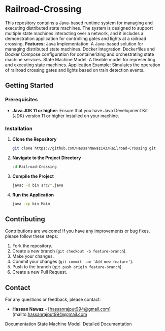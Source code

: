 # Railroad-Crossing
This repository contains a Java-based runtime system for managing and executing distributed state machines. The system is designed to support multiple state machines interacting over a network, and it includes a demonstration application for controlling gates and lights at a railroad crossing.
**Features:**
Java Implementation: A Java-based solution for managing distributed state machines.
Docker Integration: Dockerfiles and Docker Compose configuration for containerizing and orchestrating state machine services.
State Machine Model: A flexible model for representing and executing state machines.
Application Example: Simulates the operation of railroad crossing gates and lights based on train detection events.
## Getting Started

### Prerequisites

- **Java JDK 11 or higher**: Ensure that you have Java Development Kit (JDK) version 11 or higher installed on your machine.

### Installation

1. **Clone the Repository**

    ```bash
    git clone https://github.com/HassanNawaz143/Railroad-Crossing.git
    ```

2. **Navigate to the Project Directory**

    ```bash
    cd Railroad-Crossing
    ```

3. **Compile the Project**

    ```bash
    javac -d bin src/*.java
    ```

4. **Run the Application**

    ```bash
    java -cp bin Main
    ```

## Contributing

Contributions are welcome! If you have any improvements or bug fixes, please follow these steps:

1. Fork the repository.
2. Create a new branch (`git checkout -b feature-branch`).
3. Make your changes.
4. Commit your changes (`git commit -am 'Add new feature'`).
5. Push to the branch (`git push origin feature-branch`).
6. Create a new Pull Request.


## Contact

For any questions or feedback, please contact:

- **Hassan Nawaz** - [hassanrajput994@gmail.com](mailto:hassanrajput994@gmail.com


Documentation
State Machine Model: Detailed Documentation
